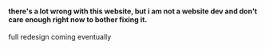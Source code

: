 


#### there's a lot wrong with this website, but i am not a website dev and don't care enough right now to bother fixing it.

full redesign coming eventually
